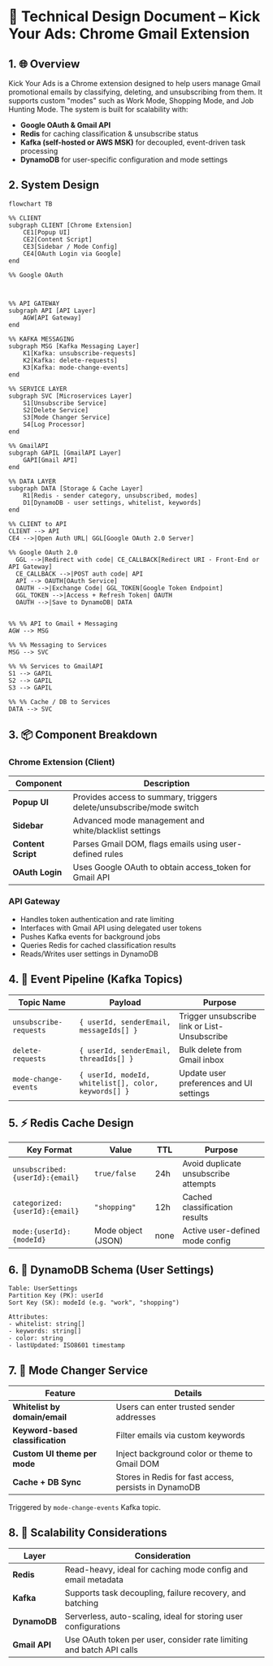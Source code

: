 # 📄 Technical Design Document – Kick Your Ads: Chrome Gmail Extension

## 1. 🌐 Overview

Kick Your Ads is a Chrome extension designed to help users manage Gmail promotional emails by classifying, deleting, and unsubscribing from them. It supports custom "modes" such as Work Mode, Shopping Mode, and Job Hunting Mode. The system is built for scalability with:

- **Google OAuth & Gmail API**
- **Redis** for caching classification & unsubscribe status
- **Kafka (self-hosted or AWS MSK)** for decoupled, event-driven task processing
- **DynamoDB** for user-specific configuration and mode settings


## 2. System Design

```mermaid flowchart TB
flowchart TB

%% CLIENT
subgraph CLIENT [Chrome Extension]
    CE1[Popup UI]
    CE2[Content Script]
    CE3[Sidebar / Mode Config]
    CE4[OAuth Login via Google]
end

%% Google OAuth 



%% API GATEWAY
subgraph API [API Layer]
    AGW[API Gateway]
end

%% KAFKA MESSAGING
subgraph MSG [Kafka Messaging Layer]
    K1[Kafka: unsubscribe-requests]
    K2[Kafka: delete-requests]
    K3[Kafka: mode-change-events]
end

%% SERVICE LAYER
subgraph SVC [Microservices Layer]
    S1[Unsubscribe Service]
    S2[Delete Service]
    S3[Mode Changer Service]
    S4[Log Processor]
end

%% GmailAPI 
subgraph GAPIL [GmailAPI Layer]
    GAPI[Gmail API]
end

%% DATA LAYER
subgraph DATA [Storage & Cache Layer]
    R1[Redis - sender category, unsubscribed, modes]
    D1[DynamoDB - user settings, whitelist, keywords]
end

%% CLIENT to API
CLIENT --> API
CE4 -->|Open Auth URL| GGL[Google OAuth 2.0 Server]

%% Google OAuth 2.0 
  GGL -->|Redirect with code| CE_CALLBACK[Redirect URI - Front-End or API Gateway]
  CE_CALLBACK -->|POST auth code| API
  API --> OAUTH[OAuth Service]
  OAUTH -->|Exchange Code| GGL_TOKEN[Google Token Endpoint]
  GGL_TOKEN -->|Access + Refresh Token| OAUTH
  OAUTH -->|Save to DynamoDB| DATA 


%% %% API to Gmail + Messaging
AGW --> MSG

%% %% Messaging to Services
MSG --> SVC

%% %% Services to GmailAPI
S1 --> GAPIL
S2 --> GAPIL
S3 --> GAPIL

%% %% Cache / DB to Services
DATA --> SVC
```



## 3. 📦 Component Breakdown

### Chrome Extension (Client)
| Component            | Description |
|----------------------|-------------|
| **Popup UI**         | Provides access to summary, triggers delete/unsubscribe/mode switch |
| **Sidebar**          | Advanced mode management and white/blacklist settings |
| **Content Script**   | Parses Gmail DOM, flags emails using user-defined rules |
| **OAuth Login**      | Uses Google OAuth to obtain access_token for Gmail API |



### API Gateway

- Handles token authentication and rate limiting
- Interfaces with Gmail API using delegated user tokens
- Pushes Kafka events for background jobs
- Queries Redis for cached classification results
- Reads/Writes user settings in DynamoDB



## 4. 🔁 Event Pipeline (Kafka Topics)

| Topic Name            | Payload                                 | Purpose                            |
|-----------------------|-----------------------------------------|-------------------------------------|
| `unsubscribe-requests`| `{ userId, senderEmail, messageIds[] }` | Trigger unsubscribe link or List-Unsubscribe |
| `delete-requests`     | `{ userId, senderEmail, threadIds[] }`  | Bulk delete from Gmail inbox       |
| `mode-change-events`  | `{ userId, modeId, whitelist[], color, keywords[] }` | Update user preferences and UI settings |



## 5. ⚡ Redis Cache Design

| Key Format                      | Value              | TTL   | Purpose                                |
|---------------------------------|--------------------|-------|----------------------------------------|
| `unsubscribed:{userId}:{email}`| `true/false`       | 24h   | Avoid duplicate unsubscribe attempts   |
| `categorized:{userId}:{email}` | `"shopping"`       | 12h   | Cached classification results          |
| `mode:{userId}:{modeId}`       | Mode object (JSON) | none  | Active user-defined mode config        |



## 6. 🧾 DynamoDB Schema (User Settings)

```plaintext
Table: UserSettings
Partition Key (PK): userId
Sort Key (SK): modeId (e.g. "work", "shopping")

Attributes:
- whitelist: string[]
- keywords: string[]
- color: string
- lastUpdated: ISO8601 timestamp
```



## 7. 🧠 Mode Changer Service

| Feature                        | Details |
|--------------------------------|---------|
| **Whitelist by domain/email** | Users can enter trusted sender addresses |
| **Keyword-based classification** | Filter emails via custom keywords |
| **Custom UI theme per mode**  | Inject background color or theme to Gmail DOM |
| **Cache + DB Sync**           | Stores in Redis for fast access, persists in DynamoDB |

Triggered by `mode-change-events` Kafka topic.


## 8. 🧪 Scalability Considerations

| Layer         | Consideration |
|---------------|---------------|
| **Redis**     | Read-heavy, ideal for caching mode config and email metadata |
| **Kafka**     | Supports task decoupling, failure recovery, and batching |
| **DynamoDB**  | Serverless, auto-scaling, ideal for storing user configurations |
| **Gmail API** | Use OAuth token per user, consider rate limiting and batch API calls |

